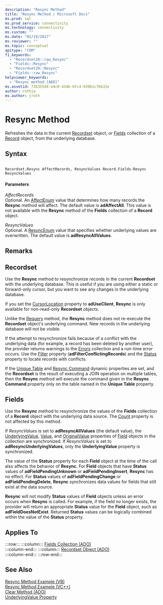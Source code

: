 ```yaml
---
description: "Resync Method"
title: "Resync Method | Microsoft Docs"
ms.prod: sql
ms.prod_service: connectivity
ms.technology: connectivity
ms.custom: ""
ms.date: "01/19/2017"
ms.reviewer: ""
ms.topic: conceptual
apitype: "COM"
f1_keywords: 
  - "Recordset20::raw_Resync"
  - "Fields::Resync"
  - "Recordset20::Resync"
  - "Fields::raw_Resync"
helpviewer_keywords: 
  - "Resync method [ADO]"
ms.assetid: 73b355d4-a4c0-434b-bfc4-039b1c76b32e
author: rothja
ms.author: jroth
---
```

# Resync Method
Refreshes the data in the current [Recordset](../../../ado/reference/ado-api/recordset-object-ado.md) object, or [Fields](../../../ado/reference/ado-api/fields-collection-ado.md) collection of a [Record](../../../ado/reference/ado-api/record-object-ado.md) object, from the underlying database.  
  
## Syntax  
  
```  
  
Recordset.Resync AffectRecords, ResyncValues Record.Fields.Resync ResyncValues  
```  
  
#### Parameters  
 *AffectRecords*  
 Optional. An [AffectEnum](../../../ado/reference/ado-api/affectenum.md) value that determines how many records the **Resync** method will affect. The default value is **adAffectAll**. This value is not available with the **Resync** method of the **Fields** collection of a **Record** object.  
  
 *ResyncValues*  
 Optional. A [ResyncEnum](../../../ado/reference/ado-api/resyncenum.md) value that specifies whether underlying values are overwritten. The default value is **adResyncAllValues**.  
  
## Remarks  
  
## Recordset  
 Use the **Resync** method to resynchronize records in the current **Recordset** with the underlying database. This is useful if you are using either a static or forward-only cursor, but you want to see any changes in the underlying database.  
  
 If you set the [CursorLocation](../../../ado/reference/ado-api/cursorlocation-property-ado.md) property to **adUseClient**, **Resync** is only available for non-read-only **Recordset** objects.  
  
 Unlike the [Requery](../../../ado/reference/ado-api/requery-method.md) method, the **Resync** method does not re-execute the **Recordset** object's underlying command. New records in the underlying database will not be visible.  
  
 If the attempt to resynchronize fails because of a conflict with the underlying data (for example, a record has been deleted by another user), the provider returns warnings to the [Errors](../../../ado/reference/ado-api/errors-collection-ado.md) collection and a run-time error occurs. Use the [Filter](../../../ado/reference/ado-api/filter-property.md) property (**adFilterConflictingRecords**) and the [Status](../../../ado/reference/ado-api/status-property-ado-recordset.md) property to locate records with conflicts.  
  
 If the [Unique Table](../../../ado/reference/ado-api/unique-table-unique-schema-unique-catalog-properties-dynamic-ado.md) and [Resync Command](../../../ado/reference/ado-api/resync-command-property-dynamic-ado.md) dynamic properties are set, and the **Recordset** is the result of executing a JOIN operation on multiple tables, then the **Resync** method will execute the command given in the **Resync Command** property only on the table named in the **Unique Table** property.  
  
## Fields  
 Use the **Resync** method to resynchronize the values of the **Fields** collection of a **Record** object with the underlying data source. The [Count](../../../ado/reference/ado-api/count-property-ado.md) property is not affected by this method.  
  
 If *ResyncValues* is set to **adResyncAllValues** (the default value), the [UnderlyingValue](../../../ado/reference/ado-api/underlyingvalue-property.md), [Value](../../../ado/reference/ado-api/value-property-ado.md), and [OriginalValue](../../../ado/reference/ado-api/originalvalue-property-ado.md) properties of [Field](../../../ado/reference/ado-api/field-object.md) objects in the collection are synchronized. If *ResyncValues* is set to **adResyncUnderlyingValues**, only the **UnderlyingValue** property is synchronized.  
  
 The value of the **Status** property for each **Field** object at the time of the call also affects the behavior of **Resync**. For **Field** objects that have **Status** values of **adFieldPendingUnknown** or **adFieldPendingInsert**, **Resync** has no effect. For **Status** values of **adFieldPendingChange** or **adFieldPendingDelete**, **Resync** synchronizes data values for fields that still exist at the data source.  
  
 **Resync** will not modify **Status** values of **Field** objects unless an error occurs when **Resync** is called. For example, if the field no longer exists, the provider will return an appropriate **Status** value for the **Field** object, such as **adFieldDoesNotExist**. Returned **Status** values can be logically combined within the value of the **Status** property.  
  
## Applies To  

:::row:::
    :::column:::
        [Fields Collection (ADO)](../../../ado/reference/ado-api/fields-collection-ado.md)  
    :::column-end:::
    :::column:::
        [Recordset Object (ADO)](../../../ado/reference/ado-api/recordset-object-ado.md)  
    :::column-end:::
:::row-end:::

## See Also  
 [Resync Method Example (VB)](../../../ado/reference/ado-api/resync-method-example-vb.md)   
 [Resync Method Example (VC++)](../../../ado/reference/ado-api/resync-method-example-vc.md)   
 [Clear Method (ADO)](../../../ado/reference/ado-api/clear-method-ado.md)   
 [UnderlyingValue Property](../../../ado/reference/ado-api/underlyingvalue-property.md)
